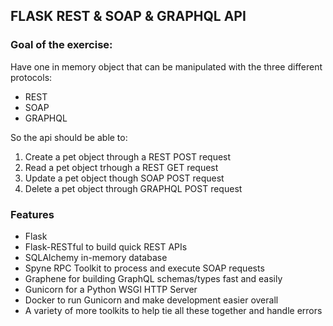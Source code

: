 ## FLASK REST & SOAP & GRAPHQL API 

### Goal of the exercise: 

Have one in memory object that can be manipulated with the three different protocols:

- REST
- SOAP
- GRAPHQL

So the api should be able to:

1. Create a pet object through a REST POST request
2. Read a pet object trhough a REST GET request
3. Update a pet object though SOAP POST request
4. Delete a pet object through GRAPHQL POST request


### Features

- Flask 
- Flask-RESTful to build quick REST APIs
- SQLAlchemy in-memory database
- Spyne RPC Toolkit to process and execute SOAP requests
- Graphene for building GraphQL schemas/types fast and easily
- Gunicorn for a Python WSGI HTTP Server
- Docker to run Gunicorn and make development easier overall
- A variety of more toolkits to help tie all these together and handle errors













